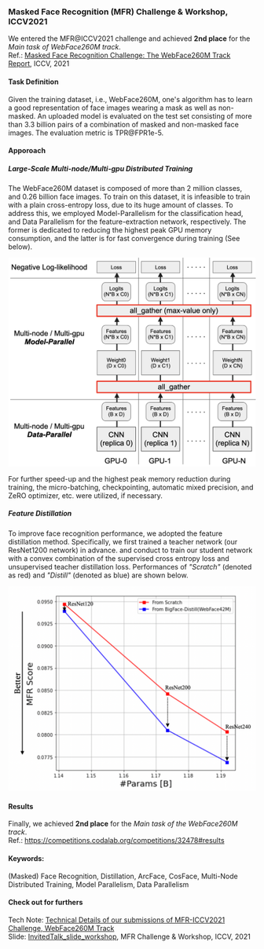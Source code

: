 ### Masked Face Recognition (MFR) Challenge & Workshop, ICCV2021

We entered the MFR@ICCV2021 challenge and achieved **2nd place** for the *Main task of WebFace260M track*.<br>
Ref.: <a href="https://raw.githubusercontent.com/taey16/taey16.github.io/main/assets/papers/2021_MFR_WebFace260M_track_report.pdf">Masked Face Recognition Challenge: The WebFace260M Track Report</a>, ICCV, 2021

#### Task Definition
Given the training dataset, i.e., WebFace260M, one's algorithm has to learn a good representation of face images wearing a mask as well as non-masked. An uploaded model is evaluated on the test set consisting of more than 3.3 billion pairs of a combination of masked and non-masked face images. The evaluation metric is TPR@FPR1e-5.

#### Apporoach

##### Large-Scale Multi-node/Multi-gpu Distributed Training
The WebFace260M dataset is composed of more than 2 million classes, and 0.26 billion face images. To train on this dataset, it is infeasible to train with a plain cross-entropy loss, due to its huge amount of classes. To address this, we employed Model-Parallelism for the classification head, and Data Parallelism for the feature-extraction network, respectively. The former is dedicated to reducing the highest peak GPU memory consumption, and the latter is for fast convergence during training (See below). 

<p align="center">
<img src="https://raw.githubusercontent.com/taey16/taey16.github.io/main/assets/MFR_ICCV2021/ddp_mp.png" class="inline"/>
</p>

For further speed-up and the highest peak memory reduction during training, the micro-batching, checkpointing, automatic mixed precision, and ZeRO optimizer, etc. were utilized, if necessary.

##### Feature Distillation
To improve face recognition performance, we adopted the feature distillation method. Specifically, we first trained a teacher network (our ResNet1200 network) in advance. and conduct to train our student network with a convex combination of the supervised cross entropy loss and unsupervised teacher distillation loss. Performances of *"Scratch"* (denoted as red)  and *"Distill"* (denoted as blue) are shown below.

<p align="center">
<img src="https://raw.githubusercontent.com/taey16/taey16.github.io/main/assets/MFR_ICCV2021/distill_vs_scratch.png" class="inline"/>
</p>

#### Results
Finally, we achieved **2nd place** for the *Main task of the WebFace260M track*. <br>
Ref.: https://competitions.codalab.org/competitions/32478#results

#### Keywords:
(Masked) Face Recognition, Distillation, ArcFace, CosFace, Multi-Node Distributed Training, Model Parallelism, Data Parallelism

#### Check out for furthers
Tech Note: <a href="https://raw.githubusercontent.com/taey16/taey16.github.io/main/assets/MFR_ICCV2021/MFR_ICCV2021_Report_ethan.pdf">Technical Details of our submissions of MFR-ICCV2021 Challenge, WebFace260M Track</a> <br>
Slide: <a href="https://raw.githubusercontent.com/taey16/taey16.github.io/main/assets/MFR_ICCV2021/MFR_ICCV2021_Slide_ethan.pdf">InvitedTalk_slide_workshop</a>, MFR Challenge & Workshop, ICCV, 2021
